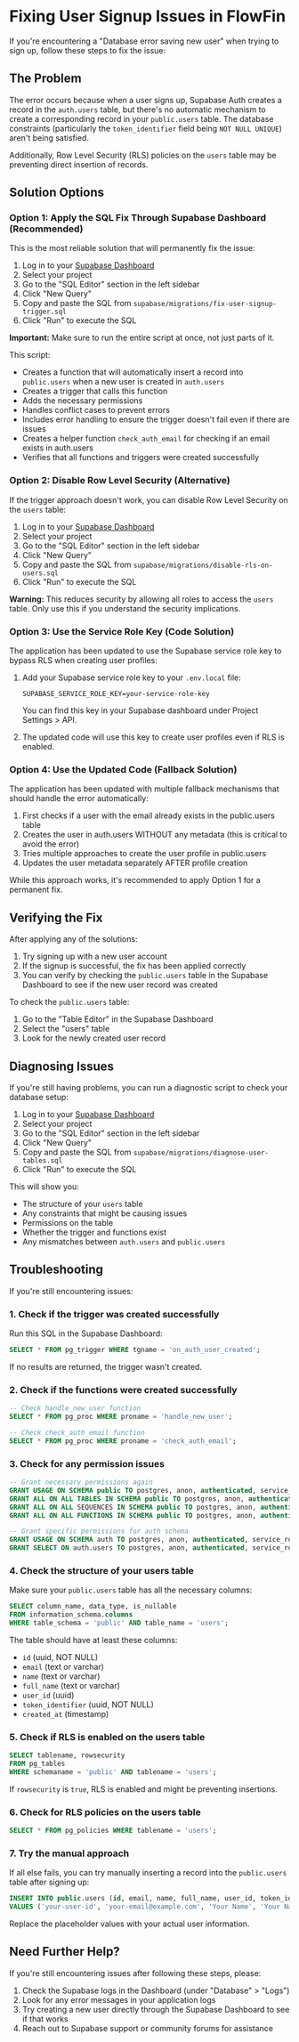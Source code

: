 # Fixing User Signup Issues in FlowFin

If you're encountering a "Database error saving new user" when trying to sign up, follow these steps to fix the issue:

## The Problem

The error occurs because when a user signs up, Supabase Auth creates a record in the `auth.users` table, but there's no automatic mechanism to create a corresponding record in your `public.users` table. The database constraints (particularly the `token_identifier` field being `NOT NULL UNIQUE`) aren't being satisfied.

Additionally, Row Level Security (RLS) policies on the `users` table may be preventing direct insertion of records.

## Solution Options

### Option 1: Apply the SQL Fix Through Supabase Dashboard (Recommended)

This is the most reliable solution that will permanently fix the issue:

1. Log in to your [Supabase Dashboard](https://app.supabase.com)
2. Select your project
3. Go to the "SQL Editor" section in the left sidebar
4. Click "New Query"
5. Copy and paste the SQL from `supabase/migrations/fix-user-signup-trigger.sql`
6. Click "Run" to execute the SQL

**Important:** Make sure to run the entire script at once, not just parts of it.

This script:
- Creates a function that will automatically insert a record into `public.users` when a new user is created in `auth.users`
- Creates a trigger that calls this function
- Adds the necessary permissions
- Handles conflict cases to prevent errors
- Includes error handling to ensure the trigger doesn't fail even if there are issues
- Creates a helper function `check_auth_email` for checking if an email exists in auth.users
- Verifies that all functions and triggers were created successfully

### Option 2: Disable Row Level Security (Alternative)

If the trigger approach doesn't work, you can disable Row Level Security on the `users` table:

1. Log in to your [Supabase Dashboard](https://app.supabase.com)
2. Select your project
3. Go to the "SQL Editor" section in the left sidebar
4. Click "New Query"
5. Copy and paste the SQL from `supabase/migrations/disable-rls-on-users.sql`
6. Click "Run" to execute the SQL

**Warning:** This reduces security by allowing all roles to access the `users` table. Only use this if you understand the security implications.

### Option 3: Use the Service Role Key (Code Solution)

The application has been updated to use the Supabase service role key to bypass RLS when creating user profiles:

1. Add your Supabase service role key to your `.env.local` file:
   ```
   SUPABASE_SERVICE_ROLE_KEY=your-service-role-key
   ```
   You can find this key in your Supabase dashboard under Project Settings > API.

2. The updated code will use this key to create user profiles even if RLS is enabled.

### Option 4: Use the Updated Code (Fallback Solution)

The application has been updated with multiple fallback mechanisms that should handle the error automatically:

1. First checks if a user with the email already exists in the public.users table
2. Creates the user in auth.users WITHOUT any metadata (this is critical to avoid the error)
3. Tries multiple approaches to create the user profile in public.users
4. Updates the user metadata separately AFTER profile creation

While this approach works, it's recommended to apply Option 1 for a permanent fix.

## Verifying the Fix

After applying any of the solutions:

1. Try signing up with a new user account
2. If the signup is successful, the fix has been applied correctly
3. You can verify by checking the `public.users` table in the Supabase Dashboard to see if the new user record was created

To check the `public.users` table:
1. Go to the "Table Editor" in the Supabase Dashboard
2. Select the "users" table
3. Look for the newly created user record

## Diagnosing Issues

If you're still having problems, you can run a diagnostic script to check your database setup:

1. Log in to your [Supabase Dashboard](https://app.supabase.com)
2. Select your project
3. Go to the "SQL Editor" section in the left sidebar
4. Click "New Query"
5. Copy and paste the SQL from `supabase/migrations/diagnose-user-tables.sql`
6. Click "Run" to execute the SQL

This will show you:
- The structure of your `users` table
- Any constraints that might be causing issues
- Permissions on the table
- Whether the trigger and functions exist
- Any mismatches between `auth.users` and `public.users`

## Troubleshooting

If you're still encountering issues:

### 1. Check if the trigger was created successfully

Run this SQL in the Supabase Dashboard:
```sql
SELECT * FROM pg_trigger WHERE tgname = 'on_auth_user_created';
```

If no results are returned, the trigger wasn't created.

### 2. Check if the functions were created successfully

```sql
-- Check handle_new_user function
SELECT * FROM pg_proc WHERE proname = 'handle_new_user';

-- Check check_auth_email function
SELECT * FROM pg_proc WHERE proname = 'check_auth_email';
```

### 3. Check for any permission issues

```sql
-- Grant necessary permissions again
GRANT USAGE ON SCHEMA public TO postgres, anon, authenticated, service_role;
GRANT ALL ON ALL TABLES IN SCHEMA public TO postgres, anon, authenticated, service_role;
GRANT ALL ON ALL SEQUENCES IN SCHEMA public TO postgres, anon, authenticated, service_role;
GRANT ALL ON ALL FUNCTIONS IN SCHEMA public TO postgres, anon, authenticated, service_role;

-- Grant specific permissions for auth schema
GRANT USAGE ON SCHEMA auth TO postgres, anon, authenticated, service_role;
GRANT SELECT ON auth.users TO postgres, anon, authenticated, service_role;
```

### 4. Check the structure of your users table

Make sure your `public.users` table has all the necessary columns:

```sql
SELECT column_name, data_type, is_nullable 
FROM information_schema.columns 
WHERE table_schema = 'public' AND table_name = 'users';
```

The table should have at least these columns:
- `id` (uuid, NOT NULL)
- `email` (text or varchar)
- `name` (text or varchar)
- `full_name` (text or varchar)
- `user_id` (uuid)
- `token_identifier` (uuid, NOT NULL)
- `created_at` (timestamp)

### 5. Check if RLS is enabled on the users table

```sql
SELECT tablename, rowsecurity 
FROM pg_tables 
WHERE schemaname = 'public' AND tablename = 'users';
```

If `rowsecurity` is `true`, RLS is enabled and might be preventing insertions.

### 6. Check for RLS policies on the users table

```sql
SELECT * FROM pg_policies WHERE tablename = 'users';
```

### 7. Try the manual approach

If all else fails, you can try manually inserting a record into the `public.users` table after signing up:

```sql
INSERT INTO public.users (id, email, name, full_name, user_id, token_identifier, created_at)
VALUES ('your-user-id', 'your-email@example.com', 'Your Name', 'Your Name', 'your-user-id', 'your-user-id', NOW());
```

Replace the placeholder values with your actual user information.

## Need Further Help?

If you're still encountering issues after following these steps, please:

1. Check the Supabase logs in the Dashboard (under "Database" > "Logs")
2. Look for any error messages in your application logs
3. Try creating a new user directly through the Supabase Dashboard to see if that works
4. Reach out to Supabase support or community forums for assistance 